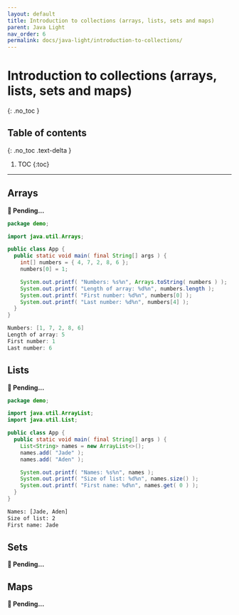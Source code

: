```yaml
---
layout: default
title: Introduction to collections (arrays, lists, sets and maps)
parent: Java Light
nav_order: 6
permalink: docs/java-light/introduction-to-collections/
---
```


# Introduction to collections (arrays, lists, sets and maps)
{: .no_toc }

## Table of contents
{: .no_toc .text-delta }

1. TOC
{:toc}

---

## Arrays

**🚧 Pending...**

```java
package demo;

import java.util.Arrays;

public class App {
  public static void main( final String[] args ) {
    int[] numbers = { 4, 7, 2, 8, 6 };
    numbers[0] = 1;

    System.out.printf( "Numbers: %s%n", Arrays.toString( numbers ) );
    System.out.printf( "Length of array: %d%n", numbers.length );
    System.out.printf( "First number: %d%n", numbers[0] );
    System.out.printf( "Last number: %d%n", numbers[4] );
  }
}
```

```java
Numbers: [1, 7, 2, 8, 6]
Length of array: 5
First number: 1
Last number: 6
```

## Lists

**🚧 Pending...**

```java
package demo;

import java.util.ArrayList;
import java.util.List;

public class App {
  public static void main( final String[] args ) {
    List<String> names = new ArrayList<>();
    names.add( "Jade" );
    names.add( "Aden" );

    System.out.printf( "Names: %s%n", names );
    System.out.printf( "Size of list: %d%n", names.size() );
    System.out.printf( "First name: %d%n", names.get( 0 ) );
  }
}
```

```bash
Names: [Jade, Aden]
Size of list: 2
First name: Jade
```

## Sets

**🚧 Pending...**

## Maps

**🚧 Pending...**
